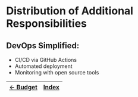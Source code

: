 # Distribution of Additional Responsibilities

## DevOps Simplified:

- CI/CD via GitHub Actions
- Automated deployment
- Monitoring with open source tools

| [← Budget](11-budget.md) | [Index](../README.md) |
| :----------------------: | :-------------------: |

